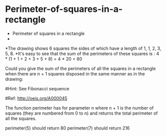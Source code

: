 # Perimeter-of-squares-in-a-rectangle


 * Perimeter of squares in a rectangle
 *
 *The drawing shows 6 squares the sides of which have a length of 1, 1, 2, 3, 5, 8. 
 *It's easy to see that the sum of the perimeters of these squares is : 4 * (1 + 1 + 2 + 3 + 5 + 8) = 4 * 20 = 80

Could you give the sum of the perimeters of all the squares in a rectangle when there are n + 1 squares 
disposed in the same manner as in the drawing:



#Hint: See Fibonacci sequence

#Ref: http://oeis.org/A000045

The function perimeter has for parameter n where n + 1 is the number of squares (they are numbered from 0 to n) 
and returns the total perimeter of all the squares.

perimeter(5)  should return 80
perimeter(7)  should return 216
